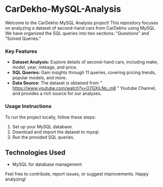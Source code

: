 # CarDekho-MySQL-Analysis

Welcome to the CarDekho MySQL Analysis project! This repository focuses on analyzing a dataset of second-hand cars from CarDekho using MySQL. We have organized the SQL queries into two sections: "Questions" and "Solved Queries."

### Key Features
- **Dataset Analysis:** Explore details of second-hand cars, including make, model, year, mileage, and price.
- **SQL Queries:** Gain insights through 11 queries, covering pricing trends, popular models, and more.
- **Data Source:** The dataset is obtained from " https://www.youtube.com/watch?v=O7GXjLNo_m8 " Youtube Channel,  and provides a rich source for our analyses.


### Usage Instructions
To run the project locally, follow these steps:
1. Set up your MySQL database.
2. Download and import the dataset to mysql.
3. Run the provided SQL queries.


## Technologies Used
- MySQL for database management

Feel free to contribute, report issues, or suggest improvements. Happy analyzing!
